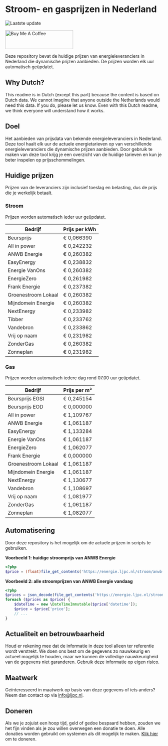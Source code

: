 # Stroom- en gasprijzen in Nederland

![Laatste update](https://img.shields.io/badge/laatste%20update-2024--03--01%2023%3A00%20CET-brightgreen)

<a href="https://www.buymeacoffee.com/Lars-" target="_blank"><img src="https://cdn.buymeacoffee.com/buttons/v2/default-orange.png" alt="Buy Me A Coffee" height="60" style="height: 60px !important;width: 217px !important;" ></a>

Deze repository bevat de huidige prijzen van energieleveranciers in Nederland die dynamische prijzen aanbieden. De prijzen worden elk uur automatisch geüpdatet.

## Why Dutch?

This readme is in Dutch (except this part) because the content is based on Dutch data. We cannot imagine that anyone outside the Netherlands would need this data. If you do, please let us know. Even with this Dutch readme, we think
everyone will understand how it works.

## Doel

Het aanbieden van prijsdata van bekende energieleveranciers in Nederland. Deze tool haalt elk uur de actuele energietarieven op van verschillende energieleveranciers die dynamische prijzen aanbieden. Door gebruik te maken van deze tool
krijg je een overzicht van de huidige tarieven en kun je beter inspelen op prijsschommelingen.

## Huidige prijzen

Prijzen van de leveranciers zijn inclusief toeslag en belasting, dus de prijs die je werkelijk betaalt.

### Stroom

Prijzen worden automatisch ieder uur geüpdatet.

 Bedrijf | Prijs per kWh 
---------|---------------
Beursprijs | € 0,066390
All in power | € 0,242232
ANWB Energie | € 0,260382
EasyEnergy | € 0,238832
Energie VanOns | € 0,260382
EnergieZero | € 0,261982
Frank Energie | € 0,237382
Groenestroom Lokaal | € 0,260382
Mijndomein Energie | € 0,260382
NextEnergy | € 0,233982
Tibber | € 0,233762
Vandebron | € 0,233862
Vrij op naam | € 0,231982
ZonderGas | € 0,260382
Zonneplan | € 0,231982


### Gas

Prijzen worden automatisch iedere dag rond 07.00 uur geüpdatet.

 Bedrijf | Prijs per m³ 
---------|--------------
Beursprijs EGSI | € 0,245154
Beursprijs EOD | € 0,000000
All in power | € 1,109767
ANWB Energie | € 1,061187
EasyEnergy | € 1,133284
Energie VanOns | € 1,061187
EnergieZero | € 1,062077
Frank Energie | € 0,000000
Groenestroom Lokaal | € 1,061187
Mijndomein Energie | € 1,061187
NextEnergy | € 1,130677
Vandebron | € 1,108697
Vrij op naam | € 1,081977
ZonderGas | € 1,061187
Zonneplan | € 1,082077


## Automatisering

Door deze repository is het mogelijk om de actuele prijzen in scripts te gebruiken.

**Voorbeeld 1: huidige stroomprijs van ANWB Energie**

```php
<?php
$price = (float)file_get_contents('https://energie.ljpc.nl/stroom/anwb-energie-nu.txt');

```

**Voorbeeld 2: alle stroomprijzen van ANWB Energie vandaag**

```php
<?php
$prices = json_decode(file_get_contents('https://energie.ljpc.nl/stroom/all-in-power-vandaag.json'),true);
foreach ($prices as $price) {
    $dateTime = new \DateTimeImmutable($price['datetime']);
    $price = $price['price'];
    // ...
}
```

## Actualiteit en betrouwbaarheid

Houd er rekening mee dat de informatie in deze tool alleen ter referentie wordt verstrekt. We doen ons best om de gegevens zo nauwkeurig en actueel mogelijk te houden, maar we kunnen de volledige nauwkeurigheid van de gegevens niet
garanderen. Gebruik deze informatie op eigen risico.

## Maatwerk

Geïnteresseerd in maatwerk op basis van deze gegevens of iets anders? Neem dan contact op
via [info@ljpc.nl](mailto:info@ljpc.nl?subject=Energie%20prijzen).

## Doneren

Als we je zojuist een hoop tijd, geld of gedoe bespaard hebben, zouden we het fijn vinden als je zou willen overwegen een
donatie te doen. Alle donaties worden gebruikt om systemen als dit mogelijk te
maken. [Klik hier](https://www.buymeacoffee.com/Lars-) om te doneren.
